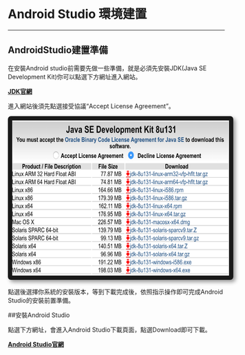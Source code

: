 # Android Studio 環境建置

---

## AndroidStudio建置準備

在安裝Android studio前需要先做一些準備，就是必須先安裝JDK\(Java SE Development Kit\)你可以點選下方網址進入網站。

[**JDK官網**](http://www.oracle.com/technetwork/java/javase/downloads/jdk8-downloads-2133151.html)

進入網站後須先點選接受協議“Accept License Agreement”。

<center>
  <img src="/assets/JDK.png" alt="Cowman" style="border-radius:7px; box-shadow:5px 5px 10px rgba(0, 0, 0, 0.4)" width="600" height="360" border="10"/>
</center>

點選後選擇你系統的安裝版本，等到下載完成後，依照指示操作即可完成Android Studio的安裝前置準備。

##安裝Android Studio

點選下方網址，會進入Android Studio下載頁面，點選Download即可下載。

[**Android Studio官網**](https://developer.android.com/studio/index.html)





